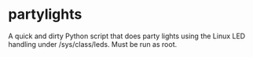 # partylights

A quick and dirty Python script that does party lights using the Linux LED handling under /sys/class/leds. Must be run as root.
